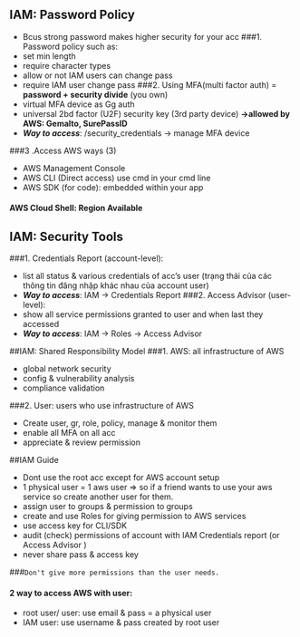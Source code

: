 ## IAM: Password Policy
- Bcus strong password makes higher security for your acc
###1. Password policy such as:
- set min length
- require character types
- allow or not IAM users can change pass
- require IAM user change pass
###2. Using MFA(multi factor auth) = **password + security divide** (you own)
- virtual MFA device as Gg auth
- universal 2bd factor  (U2F) security key (3rd party device) **->allowed by AWS: Gemalto, SurePassID**
- _**Way to access**_: /security_credentials -> manage MFA device

###3 .Access AWS ways (3)
- AWS Management Console
- AWS CLI (Direct access) use cmd in your cmd line
- AWS SDK (for code): embedded within your app

#### AWS Cloud Shell: Region Available

## IAM: Security Tools
###1. Credentials Report (account-level):
- list all status & various credentials of acc’s user (trạng thái của các thông tin đăng nhập khác nhau của account user)
- _**Way to access**_: IAM -> Credentials Report
###2. Access Advisor (user-level):
- show all service permissions granted to user and when last they accessed
- _**Way to access**_: IAM -> Roles -> Access Advisor

##IAM: Shared Responsibility Model
###1. AWS: all infrastructure of AWS
- global network security
- config & vulnerability analysis
- compliance validation

###2. User: users who use infrastructure of AWS
- Create user, gr, role, policy, manage & monitor them
- enable all MFA on all acc
- appreciate & review permission

##IAM Guide
- Dont use the root acc except for AWS account setup
- 1 physical user = 1 aws user => so if a friend wants to use your aws service so create another user for them.
- assign user to groups & permission to groups
- create and use Roles for giving permission to AWS services
- use access key for CLI/SDK
- audit (check) permissions of account with IAM Credentials report (or Access Advisor )
- never share pass & access key

###`Don't give more permissions than the user needs.`

#### 2 way to access AWS with user:
- root user/ user: use email & pass = a physical user
- IAM user: use username & pass created by root user
